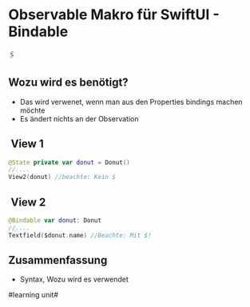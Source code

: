 # Observable Makro für SwiftUI - Bindable
🖇️

## Wozu wird es benötigt?

- Das wird verwenet, wenn man aus den Properties bindings machen möchte
- Es ändert nichts an der Observation

##  View 1
```swift
@State private var donut = Donut()
//....
View2(donut) //beachte: Kein $
```

##  View 2

```swift
@Bindable var donut: Donut
//....
Textfield($donut.name) //Beachte: Mit $!
```

## Zusammenfassung
- Syntax, Wozu wird es verwendet

#learning unit#